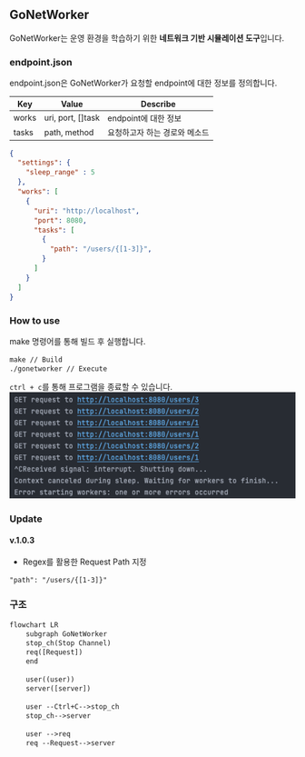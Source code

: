 ## GoNetWorker
GoNetWorker는 운영 환경을 학습하기 위한 **네트워크 기반 시뮬레이션 도구**입니다. 

### endpoint.json
endpoint.json은 GoNetWorker가 요청할 endpoint에 대한 정보를 정의합니다.

| Key   | Value             | Describe         |
| ----- | ----------------- | ---------------- |
| works | uri, port, []task | endpoint에 대한 정보  |
| tasks | path, method      | 요청하고자 하는 경로와 메소드 |

```json
{
  "settings": {
    "sleep_range" : 5 
  },
  "works": [
    {
      "uri": "http://localhost",
      "port": 8080,
      "tasks": [
        {
          "path": "/users/{[1-3]}",
        }
      ]
    }
  ]
}
```
### How to use
make 명령어를 통해 빌드 후 실행합니다.

```shell
make // Build 
./gonetworker // Execute
```
`ctrl + c`를 통해 프로그램을 종료할 수 있습니다.
![image](./imgs/img.png)


### Update 

#### v.1.0.3
- Regex를 활용한 Request Path 지정

```
"path": "/users/{[1-3]}" 
```

### 구조

```mermaid
flowchart LR
	subgraph GoNetWorker
	stop_ch(Stop Channel)
	req([Request])
	end
	
	user((user))
	server([server])

	user --Ctrl+C-->stop_ch
	stop_ch-->server

	user -->req
	req --Request-->server
```
